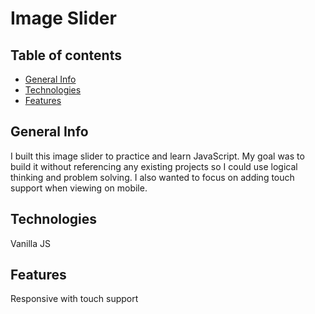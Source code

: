 # Image Slider

## Table of contents
* [General Info](#general-info)
* [Technologies](#technologies)
* [Features](#features)

## General Info
I built this image slider to practice and learn JavaScript. My goal was to build it without referencing any existing projects so I could use logical thinking and problem solving. I also wanted to focus on adding touch support when viewing on mobile. 

## Technologies
Vanilla JS

## Features
Responsive with touch support
